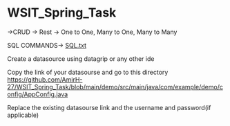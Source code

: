 # WSIT_Spring_Task
->CRUD
-> Rest
-> One to One, Many to One, Many to Many 

SQL COMMANDS->
[SQL.txt](https://github.com/AmirH-27/WSIT_Spring_Task/files/9564577/SQL.txt)

Create a datasource using datagrip or any other ide

Copy the link of your datasourse and go to this directory https://github.com/AmirH-27/WSIT_Spring_Task/blob/main/demo/src/main/java/com/example/demo/config/AppConfig.java

Replace the existing datasourse link and the username and password(if applicable)


